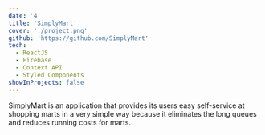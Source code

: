 ```yaml
---
date: '4'
title: 'SimplyMart'
cover: './project.png'
github: 'https://github.com/SimplyMart'
tech:
  - ReactJS
  - Firebase
  - Context API
  - Styled Components
showInProjects: false
---
```


SimplyMart is an application that provides its users easy self-service at shopping marts in a very simple way because it eliminates the long queues and reduces running costs for marts.

